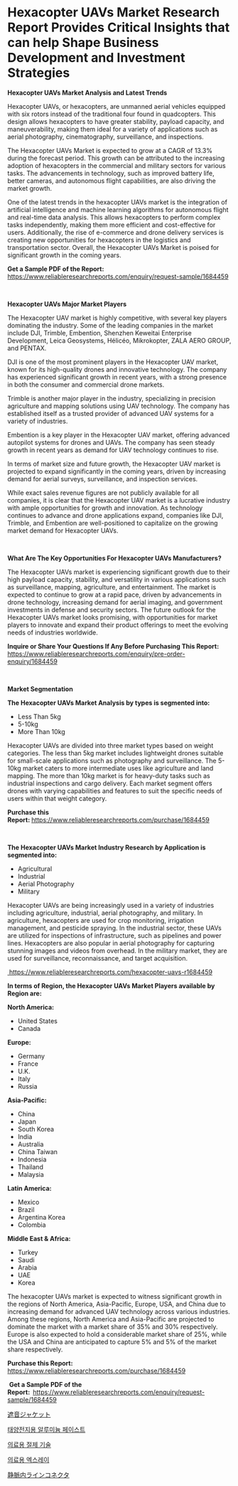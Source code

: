 <p><h1>Hexacopter UAVs Market Research Report Provides Critical Insights that can help Shape Business Development and Investment Strategies</h1></p><p><strong>Hexacopter UAVs Market Analysis and Latest Trends</strong></p>
<p><p>Hexacopter UAVs, or hexacopters, are unmanned aerial vehicles equipped with six rotors instead of the traditional four found in quadcopters. This design allows hexacopters to have greater stability, payload capacity, and maneuverability, making them ideal for a variety of applications such as aerial photography, cinematography, surveillance, and inspections.</p><p>The Hexacopter UAVs Market is expected to grow at a CAGR of 13.3% during the forecast period. This growth can be attributed to the increasing adoption of hexacopters in the commercial and military sectors for various tasks. The advancements in technology, such as improved battery life, better cameras, and autonomous flight capabilities, are also driving the market growth.</p><p>One of the latest trends in the hexacopter UAVs market is the integration of artificial intelligence and machine learning algorithms for autonomous flight and real-time data analysis. This allows hexacopters to perform complex tasks independently, making them more efficient and cost-effective for users. Additionally, the rise of e-commerce and drone delivery services is creating new opportunities for hexacopters in the logistics and transportation sector. Overall, the Hexacopter UAVs Market is poised for significant growth in the coming years.</p></p>
<p><strong>Get a Sample PDF of the Report:&nbsp;</strong> <a href="https://www.reliableresearchreports.com/enquiry/request-sample/1684459">https://www.reliableresearchreports.com/enquiry/request-sample/1684459</a></p>
<p>&nbsp;</p>
<p><strong>Hexacopter UAVs Major Market Players</strong></p>
<p><p>The Hexacopter UAV market is highly competitive, with several key players dominating the industry. Some of the leading companies in the market include DJI, Trimble, Embention, Shenzhen Keweitai Enterprise Development, Leica Geosystems, Hélicéo, Mikrokopter, ZALA AERO GROUP, and PENTAX. </p><p>DJI is one of the most prominent players in the Hexacopter UAV market, known for its high-quality drones and innovative technology. The company has experienced significant growth in recent years, with a strong presence in both the consumer and commercial drone markets. </p><p>Trimble is another major player in the industry, specializing in precision agriculture and mapping solutions using UAV technology. The company has established itself as a trusted provider of advanced UAV systems for a variety of industries.</p><p>Embention is a key player in the Hexacopter UAV market, offering advanced autopilot systems for drones and UAVs. The company has seen steady growth in recent years as demand for UAV technology continues to rise.</p><p>In terms of market size and future growth, the Hexacopter UAV market is projected to expand significantly in the coming years, driven by increasing demand for aerial surveys, surveillance, and inspection services. </p><p>While exact sales revenue figures are not publicly available for all companies, it is clear that the Hexacopter UAV market is a lucrative industry with ample opportunities for growth and innovation. As technology continues to advance and drone applications expand, companies like DJI, Trimble, and Embention are well-positioned to capitalize on the growing market demand for Hexacopter UAVs.</p></p>
<p>&nbsp;</p>
<p><strong>What Are The Key Opportunities For Hexacopter UAVs Manufacturers?</strong></p>
<p><p>The Hexacopter UAVs market is experiencing significant growth due to their high payload capacity, stability, and versatility in various applications such as surveillance, mapping, agriculture, and entertainment. The market is expected to continue to grow at a rapid pace, driven by advancements in drone technology, increasing demand for aerial imaging, and government investments in defense and security sectors. The future outlook for the Hexacopter UAVs market looks promising, with opportunities for market players to innovate and expand their product offerings to meet the evolving needs of industries worldwide.</p></p>
<p><strong>Inquire or Share Your Questions If Any Before Purchasing This Report:</strong> <a href="https://www.reliableresearchreports.com/enquiry/pre-order-enquiry/1684459">https://www.reliableresearchreports.com/enquiry/pre-order-enquiry/1684459</a></p>
<p>&nbsp;</p>
<p><strong>Market Segmentation</strong></p>
<p><strong>The Hexacopter UAVs Market Analysis by types is segmented into:</strong></p>
<p><ul><li>Less Than 5kg</li><li>5-10kg</li><li>More Than 10kg</li></ul></p>
<p><p>Hexacopter UAVs are divided into three market types based on weight categories. The less than 5kg market includes lightweight drones suitable for small-scale applications such as photography and surveillance. The 5-10kg market caters to more intermediate uses like agriculture and land mapping. The more than 10kg market is for heavy-duty tasks such as industrial inspections and cargo delivery. Each market segment offers drones with varying capabilities and features to suit the specific needs of users within that weight category.</p></p>
<p><strong>Purchase this Report:&nbsp;</strong><a href="https://www.reliableresearchreports.com/purchase/1684459">https://www.reliableresearchreports.com/purchase/1684459</a></p>
<p>&nbsp;</p>
<p><strong>The Hexacopter UAVs Market Industry Research by Application is segmented into:</strong></p>
<p><ul><li>Agricultural</li><li>Industrial</li><li>Aerial Photography</li><li>Military</li></ul></p>
<p><p>Hexacopter UAVs are being increasingly used in a variety of industries including agriculture, industrial, aerial photography, and military. In agriculture, hexacopters are used for crop monitoring, irrigation management, and pesticide spraying. In the industrial sector, these UAVs are utilized for inspections of infrastructure, such as pipelines and power lines. Hexacopters are also popular in aerial photography for capturing stunning images and videos from overhead. In the military market, they are used for surveillance, reconnaissance, and target acquisition.</p></p>
<p><a href="https://www.reliableresearchreports.com/hexacopter-uavs-r1684459">&nbsp;https://www.reliableresearchreports.com/hexacopter-uavs-r1684459</a></p>
<p><strong>In terms of Region, the Hexacopter UAVs Market Players available by Region are:</strong></p>
<p>
    <p> <strong> North America: </strong>
        <ul>
            <li>United States</li>
            <li>Canada</li>
        </ul>
        </p> 
    <p> <strong> Europe: </strong>
        <ul>
            <li>Germany</li>
            <li>France</li>
            <li>U.K.</li>
            <li>Italy</li>
            <li>Russia</li>
        </ul>
        </p> 
    <p> <strong> Asia-Pacific: </strong>
        <ul>
            <li>China</li>
            <li>Japan</li>
            <li>South Korea</li>
            <li>India</li>
            <li>Australia</li>
            <li>China Taiwan</li>
            <li>Indonesia</li>
            <li>Thailand</li>
            <li>Malaysia</li>
        </ul>
        </p> 
    <p> <strong> Latin America: </strong>
        <ul>
            <li>Mexico</li>
            <li>Brazil</li>
            <li>Argentina Korea</li>
            <li>Colombia</li>
        </ul>
        </p> 
    <p> <strong> Middle East & Africa: </strong>
        <ul>
            <li>Turkey</li>
            <li>Saudi</li>
            <li>Arabia</li>
            <li>UAE</li>
            <li>Korea</li>
        </ul>
    </p>
    </p>
<p><p>The hexacopter UAVs market is expected to witness significant growth in the regions of North America, Asia-Pacific, Europe, USA, and China due to increasing demand for advanced UAV technology across various industries. Among these regions, North America and Asia-Pacific are projected to dominate the market with a market share of 35% and 30% respectively. Europe is also expected to hold a considerable market share of 25%, while the USA and China are anticipated to capture 5% and 5% of the market share respectively.</p></p>
<p><strong>Purchase this Report: </strong><a href="https://www.reliableresearchreports.com/purchase/1684459">https://www.reliableresearchreports.com/purchase/1684459</a></p>
<p>&nbsp;<strong>Get a Sample PDF of the Report:&nbsp;&nbsp;</strong><a href="https://www.reliableresearchreports.com/enquiry/request-sample/1684459">https://www.reliableresearchreports.com/enquiry/request-sample/1684459</a></p>
<p><strong></strong></p>
<p><p><a href="https://github.com/nxboeu02965442/Market-Research-Report-List-2/blob/main/5859121110848.md">遮音ジャケット</a></p><p><a href="https://medium.com/@whitneymurphy1982/%ED%83%9C%EC%96%91-%EC%A0%84%EC%A7%80%EC%9A%A9-%EC%95%8C%EB%A3%A8%EB%AF%B8%EB%8A%84-%ED%8E%98%EC%9D%B4%EC%8A%A4%ED%8A%B8-%EC%8B%9C%EC%9E%A5-%EA%B7%9C%EB%AA%A8-%EB%B0%8F-%EC%8B%9C%EC%9E%A5-%EB%8F%99%ED%96%A5-%EC%99%84%EB%B2%BD%ED%95%9C-%EC%82%B0%EC%97%85-%EA%B0%9C%EC%9A%94-2024%EB%85%84%EB%B6%80%ED%84%B0-2031%EB%85%84%EA%B9%8C%EC%A7%80-18186519b557">태양전지용 알루미늄 페이스트</a></p><p><a href="https://github.com/Edwards13Jessica/Market-Research-Report-List-1/blob/main/6735822105599.md">의료용 절제 기술</a></p><p><a href="https://github.com/rahat-gis/Market-Research-Report-List-1/blob/main/7472183105600.md">의료용 엑스레이</a></p><p><a href="https://github.com/SimeonBode1/Market-Research-Report-List-1/blob/main/9481216110847.md">静脈内ラインコネクタ</a></p></p>